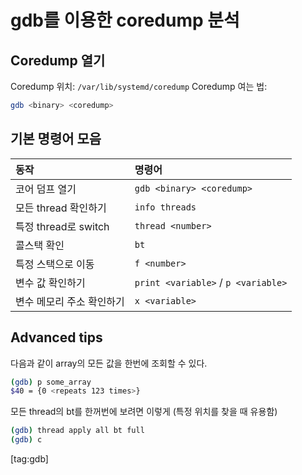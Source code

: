 gdb를 이용한 coredump 분석
====

## Coredump 열기
Coredump 위치: `/var/lib/systemd/coredump`
Coredump 여는 법:
~~~ bash
gdb <binary> <coredump>
~~~

## 기본 명령어 모음

| 동작 | 명령어
|:-|:-
| 코어 덤프 열기 | `gdb <binary> <coredump>`
| 모든 thread 확인하기 | `info threads`
| 특정 thread로 switch | `thread <number>`
| 콜스택 확인 | `bt`
| 특정 스택으로 이동 | `f <number>`
| 변수 값 확인하기 | `print <variable>` / `p <variable>`
| 변수 메모리 주소 확인하기 | `x <variable>`


## Advanced tips
다음과 같이 array의 모든 값을 한번에 조회할 수 있다.
~~~ bash
(gdb) p some_array
$40 = {0 <repeats 123 times>}
~~~

모든 thread의 bt를 한꺼번에 보려면 이렇게 (특정 위치를 찾을 때 유용함)
~~~ bash
(gdb) thread apply all bt full
(gdb) c
~~~

[tag:gdb]

